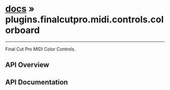 # [docs](index.md) » plugins.finalcutpro.midi.controls.colorboard
---

Final Cut Pro MIDI Color Controls.

## API Overview

## API Documentation

